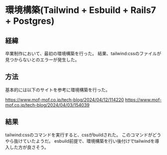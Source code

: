 # 環境構築(Tailwind + Esbuild + Rails7 + Postgres)

## 経緯
卒業制作において、最初の環境構築を行った。
結果、tailwind:cssのファイルが見つからないとのエラーが発生した。

## 方法
基本的には以下のサイトを参考に環境構築を行った。

https://www.mof-mof.co.jp/tech-blog/2024/04/12/114220
https://www.mof-mof.co.jp/tech-blog/2024/04/03/154039

## 結果
tailwind:cssのコマンドを実行すると、cssがbuildされた。
このコマンドがどうやら抜けていたようだ。
esbuild前提で、環境構築を行い後付けでtailwindを導入した方が良さそう。
